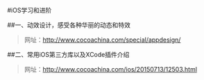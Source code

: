 #iOS学习和进阶


##一、动效设计，感受各种华丽的动态和特效

  > 网址：<http://www.cocoachina.com/special/appdesign/>
    
    
    
##二、常用iOS第三方库以及XCode插件介绍

    
   
   
  > 网址：<http://www.cocoachina.com/ios/20150713/12503.html>
     
